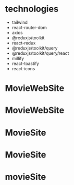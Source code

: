 # technologies

- tailwind
- react-router-dom
- axios
- @reduxjs/toolkit
- react-redux
- @reduxjs/toolkit/query
- @reduxjs/toolkit/query/react
- millify
- react-toastify
- react-icons

# MovieWebSite
# MovieWebSite
# MovieSite
# MovieSite
# movieSite
